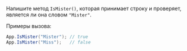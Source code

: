 
Напишите метод `IsMister()`, которая принимает строку и проверяет, является ли она словом `"Mister"`.

Примеры вызова:

```cs
App.IsMister("Mister"); // true
App.IsMister("Miss");   // false
```
